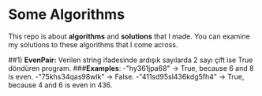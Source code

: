 # **Some Algorithms**
This repo is about **algorithms** and **solutions** that I made. You can examine my solutions to these algorithms that I come across.

##1) **EvenPair:** Verilen string ifadesinde ardışık sayılarda 2 sayı çift ise True döndüren program.
###**Examples**: 
-"hy361jpa68" -> True, because 6 and 8 is even.
-"75khs34qas98wlk" -> False.
-"411sd95sl436kdg5fh4" -> True,  because 4 and 6 is even in 436.

